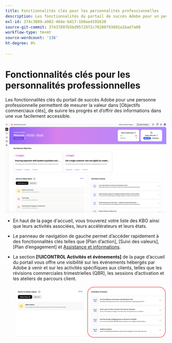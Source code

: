 ```yaml
---
title: Fonctionnalités clés pour les personnalités professionnelles
description: Les fonctionnalités du portail de succès Adobe pour un persona professionnel permettent de mesurer la valeur des objectifs commerciaux clés, de suivre les progrès et d’offrir des informations dans une vue facilement accessible.
exl-id: 374c3809-a982-464e-b417-1b0ae4191628
source-git-commit: 37437897b5bd9572972c70280793891a1bad7a08
workflow-type: tm+mt
source-wordcount: '136'
ht-degree: 0%

---
```


# Fonctionnalités clés pour les personnalités professionnelles

Les fonctionnalités clés du portail de succès Adobe pour une personne professionnelle permettent de mesurer la valeur dans [Objectifs commerciaux clés], de suivre les progrès et d’offrir des informations dans une vue facilement accessible.

![présentation-du-portail-adobe-succès-pour-les-entreprises-persona](/help/adobe-success-portal/assets/overview-and-business-persona-overview.png)

* En haut de la page d&#39;accueil, vous trouverez votre liste des KBO ainsi que leurs activités associées, leurs accélérateurs et leurs états.
* Le panneau de navigation de gauche permet d’accéder rapidement à des fonctionnalités clés telles que [Plan d’action], [Suivi des valeurs], [Plan d’engagement] et [Assistance et informations](/help/adobe-success-portal/technical-persona/support-and-insights/support-and-insights-overview.md).
* La section **[!UICONTROL Activités et événements]** de la page d’accueil du portail vous offre une visibilité sur les événements hébergés par Adobe à venir et sur les activités spécifiques aux clients, telles que les révisions commerciales trimestrielles (QBR), les sessions d’activation et les ateliers de parcours client.

  ![activités-événements](/help/adobe-success-portal/assets/activities-and-events.png)
